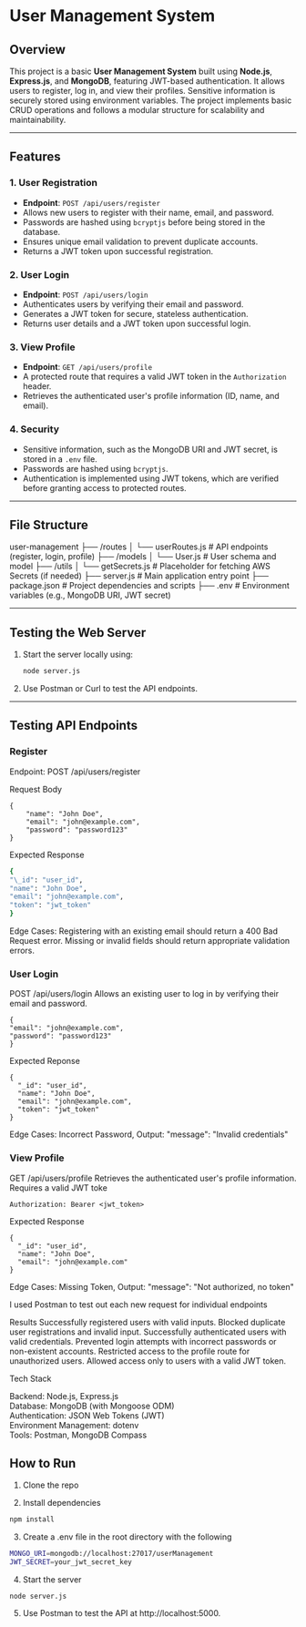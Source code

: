 # User Management System

## **Overview**

This project is a basic **User Management System** built using **Node.js**, **Express.js**, and **MongoDB**, featuring JWT-based authentication. It allows users to register, log in, and view their profiles. Sensitive information is securely stored using environment variables. The project implements basic CRUD operations and follows a modular structure for scalability and maintainability.

---

## **Features**

### **1. User Registration**

- **Endpoint**: `POST /api/users/register`
- Allows new users to register with their name, email, and password.
- Passwords are hashed using `bcryptjs` before being stored in the database.
- Ensures unique email validation to prevent duplicate accounts.
- Returns a JWT token upon successful registration.

### **2. User Login**

- **Endpoint**: `POST /api/users/login`
- Authenticates users by verifying their email and password.
- Generates a JWT token for secure, stateless authentication.
- Returns user details and a JWT token upon successful login.

### **3. View Profile**

- **Endpoint**: `GET /api/users/profile`
- A protected route that requires a valid JWT token in the `Authorization` header.
- Retrieves the authenticated user's profile information (ID, name, and email).

### **4. Security**

- Sensitive information, such as the MongoDB URI and JWT secret, is stored in a `.env` file.
- Passwords are hashed using `bcryptjs`.
- Authentication is implemented using JWT tokens, which are verified before granting access to protected routes.

---

## **File Structure**

user-management ├── /routes │ └── userRoutes.js # API endpoints (register, login, profile) ├── /models │ └── User.js # User schema and model ├── /utils │ └── getSecrets.js # Placeholder for fetching AWS Secrets (if needed) ├── server.js # Main application entry point ├── package.json # Project dependencies and scripts ├── .env # Environment variables (e.g., MongoDB URI, JWT secret)

---

## **Testing the Web Server**

1. Start the server locally using:

   ```bash
   node server.js

   ```

2. Use Postman or Curl to test the API endpoints.

---

## Testing API Endpoints

### Register

Endpoint: POST /api/users/register

Request Body

    {
        "name": "John Doe",
        "email": "john@example.com",
        "password": "password123"
    }

Expected Response

```bash
{
"\_id": "user_id",
"name": "John Doe",
"email": "john@example.com",
"token": "jwt_token"
}
```

Edge Cases:
Registering with an existing email should return a 400 Bad Request error.
Missing or invalid fields should return appropriate validation errors.

### User Login

POST /api/users/login
Allows an existing user to log in by verifying their email and password.

```
{
"email": "john@example.com",
"password": "password123"
}
```

Expected Reponse

```
{
  "_id": "user_id",
  "name": "John Doe",
  "email": "john@example.com",
  "token": "jwt_token"
}
```

Edge Cases: Incorrect Password, Output: "message": "Invalid credentials"

### View Profile

GET /api/users/profile
Retrieves the authenticated user's profile information. Requires a valid JWT toke

```
Authorization: Bearer <jwt_token>

```

Expected Response

```
{
  "_id": "user_id",
  "name": "John Doe",
  "email": "john@example.com"
}

```

Edge Cases: Missing Token, Output: "message": "Not authorized, no token"

I used Postman to test out each new request for individual endpoints

Results
Successfully registered users with valid inputs.
Blocked duplicate user registrations and invalid input.
Successfully authenticated users with valid credentials.
Prevented login attempts with incorrect passwords or non-existent accounts.
Restricted access to the profile route for unauthorized users.
Allowed access only to users with a valid JWT token.

Tech Stack

Backend: Node.js, Express.js <br/>
Database: MongoDB (with Mongoose ODM)<br/>
Authentication: JSON Web Tokens (JWT)<br/>
Environment Management: dotenv<br/>
Tools: Postman, MongoDB Compass<br/>

## How to Run

1. Clone the repo

2. Install dependencies

```bash
npm install
```

3. Create a .env file in the root directory with the following

```bash
MONGO_URI=mongodb://localhost:27017/userManagement
JWT_SECRET=your_jwt_secret_key

```

4. Start the server

```
node server.js
```

5. Use Postman to test the API at http://localhost:5000.
